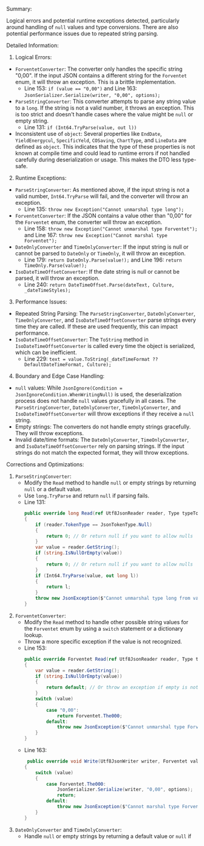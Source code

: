 Summary:

Logical errors and potential runtime exceptions detected, particularly around handling of `null` values and type conversions. There are also potential performance issues due to repeated string parsing.

Detailed Information:

1. Logical Errors:

*   `ForventetConverter`: The converter only handles the specific string "0,00". If the input JSON contains a different string for the `Forventet` enum, it will throw an exception. This is a brittle implementation.
    *   Line 153: `if (value == "0,00")` and Line 163: `JsonSerializer.Serialize(writer, "0,00", options);`
*   `ParseStringConverter`: This converter attempts to parse any string value to a `long`. If the string is not a valid number, it throws an exception. This is too strict and doesn't handle cases where the value might be `null` or empty string.
    *   Line 131: `if (Int64.TryParse(value, out l))`
*   Inconsistent use of `object`: Several properties like `EndDate`, `YieldEnergycul`, `SpecificYeld`, `COSaving`, `ChartType`, and `LineData` are defined as `object`. This indicates that the type of these properties is not known at compile time and could lead to runtime errors if not handled carefully during deserialization or usage. This makes the DTO less type-safe.

2. Runtime Exceptions:

*   `ParseStringConverter`: As mentioned above, if the input string is not a valid number, `Int64.TryParse` will fail, and the converter will throw an exception.
    *   Line 135: `throw new Exception("Cannot unmarshal type long");`
*   `ForventetConverter`: If the JSON contains a value other than "0,00" for the `Forventet` enum, the converter will throw an exception.
    *   Line 158: `throw new Exception("Cannot unmarshal type Forventet");` and Line 167: `throw new Exception("Cannot marshal type Forventet");`
*   `DateOnlyConverter` and `TimeOnlyConverter`: If the input string is null or cannot be parsed to `DateOnly` or `TimeOnly`, it will throw an exception.
    *   Line 179: `return DateOnly.Parse(value!);` and Line 196: `return TimeOnly.Parse(value!);`
*   `IsoDateTimeOffsetConverter`: If the date string is null or cannot be parsed, it will throw an exception.
    *   Line 240: `return DateTimeOffset.Parse(dateText, Culture, _dateTimeStyles);`

3. Performance Issues:

*   Repeated String Parsing: The `ParseStringConverter`, `DateOnlyConverter`, `TimeOnlyConverter`, and `IsoDateTimeOffsetConverter` parse strings every time they are called. If these are used frequently, this can impact performance.
*   `IsoDateTimeOffsetConverter`: The `ToString` method in `IsoDateTimeOffsetConverter` is called every time the object is serialized, which can be inefficient.
    *   Line 229: `text = value.ToString(_dateTimeFormat ?? DefaultDateTimeFormat, Culture);`

4. Boundary and Edge Case Handling:

*   `null` values: While `JsonIgnore(Condition = JsonIgnoreCondition.WhenWritingNull)` is used, the deserialization process does not handle `null` values gracefully in all cases. The `ParseStringConverter`, `DateOnlyConverter`, `TimeOnlyConverter`, and `IsoDateTimeOffsetConverter` will throw exceptions if they receive a `null` string.
*   Empty strings: The converters do not handle empty strings gracefully. They will throw exceptions.
*   Invalid date/time formats: The `DateOnlyConverter`, `TimeOnlyConverter`, and `IsoDateTimeOffsetConverter` rely on parsing strings. If the input strings do not match the expected format, they will throw exceptions.

Corrections and Optimizations:

1.  `ParseStringConverter`:
    *   Modify the `Read` method to handle `null` or empty strings by returning `null` or a default value.
    *   Use `long.TryParse` and return `null` if parsing fails.
    *   Line 131:
        ```csharp
        public override long Read(ref Utf8JsonReader reader, Type typeToConvert, JsonSerializerOptions options)
        {
            if (reader.TokenType == JsonTokenType.Null)
            {
                return 0; // Or return null if you want to allow nulls
            }
            var value = reader.GetString();
            if (string.IsNullOrEmpty(value))
            {
                return 0; // Or return null if you want to allow nulls
            }
            if (Int64.TryParse(value, out long l))
            {
                return l;
            }
            throw new JsonException($"Cannot unmarshal type long from value: {value}");
        }
        ```
2.  `ForventetConverter`:
    *   Modify the `Read` method to handle other possible string values for the `Forventet` enum by using a `switch` statement or a dictionary lookup.
    *   Throw a more specific exception if the value is not recognized.
    *   Line 153:
        ```csharp
        public override Forventet Read(ref Utf8JsonReader reader, Type typeToConvert, JsonSerializerOptions options)
        {
            var value = reader.GetString();
            if (string.IsNullOrEmpty(value))
            {
                return default; // Or throw an exception if empty is not allowed
            }
            switch (value)
            {
                case "0,00":
                    return Forventet.The000;
                default:
                    throw new JsonException($"Cannot unmarshal type Forventet from value: {value}");
            }
        }
        ```
    *   Line 163:
        ```csharp
         public override void Write(Utf8JsonWriter writer, Forventet value, JsonSerializerOptions options)
        {
            switch (value)
            {
                case Forventet.The000:
                    JsonSerializer.Serialize(writer, "0,00", options);
                    return;
                default:
                    throw new JsonException($"Cannot marshal type Forventet from value: {value}");
            }
        }
        ```
3.  `DateOnlyConverter` and `TimeOnlyConverter`:
    *   Handle `null` or empty strings by returning a default value or `null` if